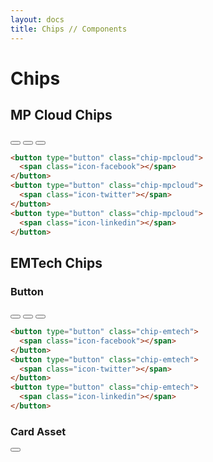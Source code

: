 ```yaml
---
layout: docs
title: Chips // Components
---
```



# Chips

## MP Cloud Chips
<button type="button" class="chip-mpcloud">
  <span class="icon-facebook"></span>
</button>
<button type="button" class="chip-mpcloud">
  <span class="icon-twitter"></span>
</button>
<button type="button" class="chip-mpcloud">
  <span class="icon-linkedin"></span>
</button>

```html
<button type="button" class="chip-mpcloud">
  <span class="icon-facebook"></span>
</button>
<button type="button" class="chip-mpcloud">
  <span class="icon-twitter"></span>
</button>
<button type="button" class="chip-mpcloud">
  <span class="icon-linkedin"></span>
</button>
```

## EMTech Chips
### Button
<button type="button" class="chip-emtech">
  <span class="icon-facebook"></span>
</button>
<button type="button" class="chip-emtech">
  <span class="icon-twitter"></span>
</button>
<button type="button" class="chip-emtech">
  <span class="icon-linkedin"></span>
</button>

```html
<button type="button" class="chip-emtech">
  <span class="icon-facebook"></span>
</button>
<button type="button" class="chip-emtech">
  <span class="icon-twitter"></span>
</button>
<button type="button" class="chip-emtech">
  <span class="icon-linkedin"></span>
</button>
```

### Card Asset
<button type="button" class="chip-emtech-card-asset">
  <span class="icon-clock"></span>
</button>
